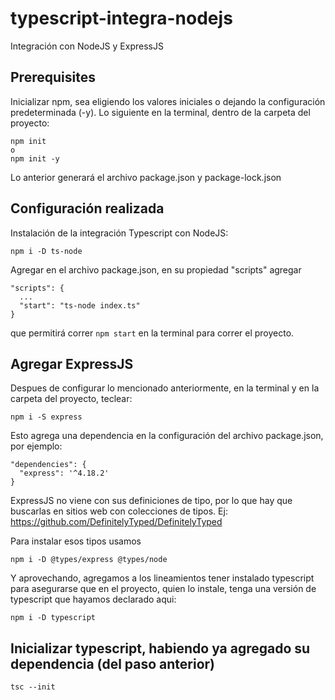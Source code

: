 # typescript-integra-nodejs
Integración con NodeJS y ExpressJS

## Prerequisites
Inicializar npm, sea eligiendo los valores iniciales o dejando la configuración predeterminada (-y). Lo siguiente en la terminal, dentro de la carpeta del proyecto:

    npm init
    o
    npm init -y

Lo anterior generará el archivo package.json y package-lock.json

## Configuración realizada

Instalación de la integración Typescript con NodeJS:

    npm i -D ts-node

Agregar en el archivo package.json, en su propiedad "scripts" agregar

    "scripts": {
      ...
      "start": "ts-node index.ts"
    }

que permitirá correr ```npm start``` en la terminal para correr el proyecto.

## Agregar ExpressJS

Despues de configurar lo mencionado anteriormente, en la terminal y en la carpeta del proyecto, teclear:

    npm i -S express

Esto agrega una dependencia en la configuración del archivo package.json, por ejemplo:

    "dependencies": {
      "express": '^4.18.2'
    }

ExpressJS no viene con sus definiciones de tipo, por lo que hay que buscarlas en sitios web con colecciones de tipos. Ej: https://github.com/DefinitelyTyped/DefinitelyTyped

Para instalar esos tipos usamos

    npm i -D @types/express @types/node

Y aprovechando, agregamos a los lineamientos tener instalado typescript para asegurarse que en el proyecto, quien lo instale, tenga una versión de typescript que hayamos declarado aqui:

    npm i -D typescript

## Inicializar typescript, habiendo ya agregado su dependencia (del paso anterior)

    tsc --init

